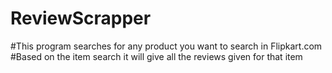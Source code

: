 # ReviewScrapper
#This program searches for any product you want to search in Flipkart.com
#Based on the item search it will give all the reviews given for that item  
